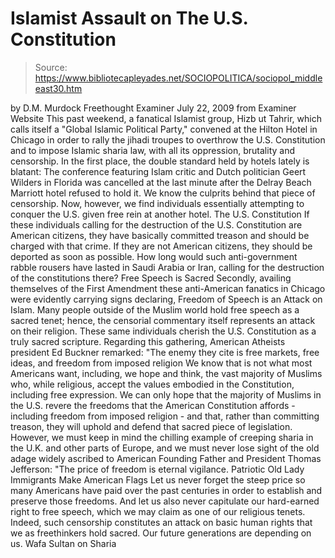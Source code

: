 # Islamist Assault on The U.S. Constitution

> Source: https://www.bibliotecapleyades.net/SOCIOPOLITICA/sociopol_middleeast30.htm

by D.M. Murdock
Freethought Examiner
July 22, 2009
from
Examiner Website
This past weekend, a fanatical Islamist group,
Hizb ut Tahrir, which calls itself a "Global Islamic Political Party,"
convened at the Hilton Hotel in Chicago in order to rally the jihadi
troupes
to overthrow the U.S. Constitution and to impose Islamic sharia law,
with all its oppression, brutality and censorship.
In the first place, the double standard held by hotels lately is blatant:
The conference featuring Islam critic and Dutch politician Geert Wilders
in Florida was cancelled at the last minute after the Delray Beach Marriott
hotel refused to hold it.
We know the culprits behind that piece of
censorship. Now, however, we find individuals essentially attempting to
conquer the U.S. given free rein at another hotel.
The U.S. Constitution
If these individuals calling for the destruction
of the U.S. Constitution are American citizens, they have basically
committed treason and should be charged with that crime.
If they are not
American citizens, they should be deported as soon as possible.
How long would such anti-government rabble
rousers have lasted in Saudi Arabia or Iran, calling for the destruction of
the constitutions there?
Free Speech is Sacred
Secondly, availing themselves of the First Amendment these anti-American
fanatics in Chicago were evidently carrying signs declaring, Freedom of
Speech is an Attack on Islam.
Many people outside of the Muslim world hold
free speech as a sacred tenet; hence, the censorial commentary itself
represents an attack on their religion. These same individuals cherish the
U.S. Constitution as a
truly sacred scripture.
Regarding this gathering, American Atheists president Ed Buckner
remarked:
"The enemy they cite is free markets, free
ideas, and freedom from imposed religion
We know that is not what most
Americans want, including, we hope and think, the vast majority of
Muslims who, while religious, accept the values embodied in the
Constitution, including free expression.
We can only hope that the majority of Muslims in
the U.S. revere the freedoms that the American Constitution
affords - including freedom from imposed religion - and that, rather than
committing treason, they will uphold and defend that sacred piece of
legislation.
However, we must keep in mind the chilling
example of creeping sharia in the U.K. and other parts of Europe, and we
must never lose sight of the old adage widely ascribed to American Founding
Father and President Thomas Jefferson:
"The price of freedom is eternal vigilance.
Patriotic Old Lady
Immigrants Make American Flags
Let us never forget the steep price so many
Americans have paid over the past centuries in order to establish and
preserve those freedoms. And let us also never capitulate our hard-earned
right to free speech, which we may claim as one of our religious tenets.
Indeed, such censorship constitutes an attack on basic human rights that we
as freethinkers hold sacred.
Our future generations are depending on us.
Wafa Sultan on Sharia
